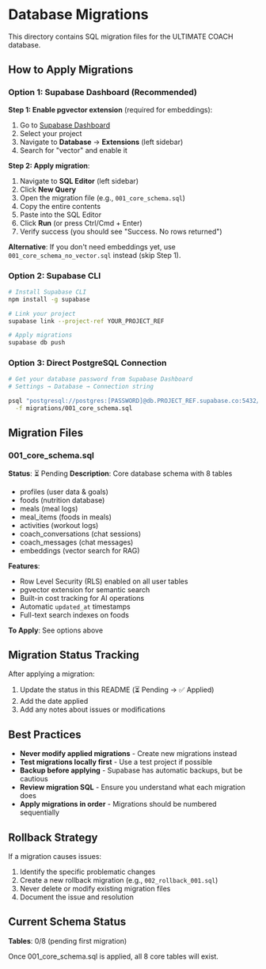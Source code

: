 # Database Migrations

This directory contains SQL migration files for the ULTIMATE COACH database.

## How to Apply Migrations

### Option 1: Supabase Dashboard (Recommended)

**Step 1: Enable pgvector extension** (required for embeddings):
1. Go to [Supabase Dashboard](https://supabase.com/dashboard)
2. Select your project
3. Navigate to **Database** → **Extensions** (left sidebar)
4. Search for "vector" and enable it

**Step 2: Apply migration**:
1. Navigate to **SQL Editor** (left sidebar)
2. Click **New Query**
3. Open the migration file (e.g., `001_core_schema.sql`)
4. Copy the entire contents
5. Paste into the SQL Editor
6. Click **Run** (or press Ctrl/Cmd + Enter)
7. Verify success (you should see "Success. No rows returned")

**Alternative**: If you don't need embeddings yet, use `001_core_schema_no_vector.sql` instead (skip Step 1).

### Option 2: Supabase CLI

```bash
# Install Supabase CLI
npm install -g supabase

# Link your project
supabase link --project-ref YOUR_PROJECT_REF

# Apply migrations
supabase db push
```

### Option 3: Direct PostgreSQL Connection

```bash
# Get your database password from Supabase Dashboard
# Settings → Database → Connection string

psql "postgresql://postgres:[PASSWORD]@db.PROJECT_REF.supabase.co:5432/postgres" \
  -f migrations/001_core_schema.sql
```

## Migration Files

### 001_core_schema.sql
**Status**: ⏳ Pending
**Description**: Core database schema with 8 tables
- profiles (user data & goals)
- foods (nutrition database)
- meals (meal logs)
- meal_items (foods in meals)
- activities (workout logs)
- coach_conversations (chat sessions)
- coach_messages (chat messages)
- embeddings (vector search for RAG)

**Features**:
- Row Level Security (RLS) enabled on all user tables
- pgvector extension for semantic search
- Built-in cost tracking for AI operations
- Automatic `updated_at` timestamps
- Full-text search indexes on foods

**To Apply**: See options above

## Migration Status Tracking

After applying a migration:
1. Update the status in this README (⏳ Pending → ✅ Applied)
2. Add the date applied
3. Add any notes about issues or modifications

## Best Practices

- **Never modify applied migrations** - Create new migrations instead
- **Test migrations locally first** - Use a test project if possible
- **Backup before applying** - Supabase has automatic backups, but be cautious
- **Review migration SQL** - Ensure you understand what each migration does
- **Apply migrations in order** - Migrations should be numbered sequentially

## Rollback Strategy

If a migration causes issues:
1. Identify the specific problematic changes
2. Create a new rollback migration (e.g., `002_rollback_001.sql`)
3. Never delete or modify existing migration files
4. Document the issue and resolution

## Current Schema Status

**Tables**: 0/8 (pending first migration)

Once 001_core_schema.sql is applied, all 8 core tables will exist.
